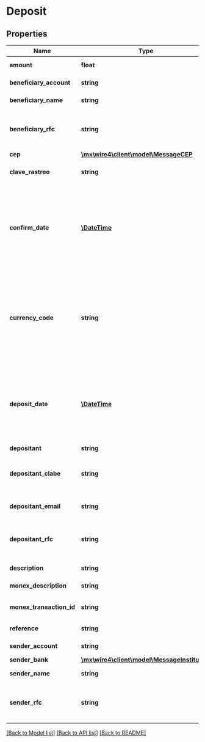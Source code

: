 # Deposit

## Properties
Name | Type | Description | Notes
------------ | ------------- | ------------- | -------------
**amount** | **float** | Es el monto de la transferencia. | [optional] 
**beneficiary_account** | **string** | Es la cuenta del beneficiario. | [optional] 
**beneficiary_name** | **string** | Es el nombre del beneficiario. | [optional] 
**beneficiary_rfc** | **string** | Es el Registro Federal de Contribuyentes (RFC) del beneficiario. | [optional] 
**cep** | [**\mx\wire4\client\model\MessageCEP**](MessageCEP.md) |  | [optional] 
**clave_rastreo** | **string** | Es la clave de rastreo de la transferencia. | [optional] 
**confirm_date** | [**\DateTime**](\DateTime.md) | Es la fecha de confirmación del deposito. Ésta fecha viene en formato ISO 8601 con zona horaria, ejemplo: &lt;strong&gt;2020-10-27T11:03:15.000-06:00&lt;/strong&gt;. | [optional] 
**currency_code** | **string** | Es el código de divisa de la transferencia. Es en el formato estándar de 3 dígitos, por ejemplo para el peso mexicano: &lt;b&gt;MXP&lt;/b&gt;, para el dólar estadounidense: &lt;b&gt;USD&lt;/b&gt;. | [optional] 
**deposit_date** | [**\DateTime**](\DateTime.md) | Es la fecha del deposito.  Ésta fecha viene en formato ISO 8601 con zona horaria, ejemplo: &lt;strong&gt;2020-10-27T11:03:15.000-06:00&lt;/strong&gt;. | [optional] 
**depositant** | **string** | Es el depositante. | [optional] 
**depositant_clabe** | **string** | Es la Cuenta CLABE interbancaria (de 18 dígitos) del depositante. | [optional] 
**depositant_email** | **string** | Es el correo electrónico (email) del depositante. | [optional] 
**depositant_rfc** | **string** | Es el Registro Federal de Contribuyentes (RFC) del depositante. | [optional] 
**description** | **string** | Es la descripción del traspaso. | [optional] 
**monex_description** | **string** | Es la descripción directa de Monex. | [optional] 
**monex_transaction_id** | **string** | es el identificador de la transferencia en Monex. | [optional] 
**reference** | **string** | Es la referencia del depósito. | [optional] 
**sender_account** | **string** | Es la cuenta del ordenante. | [optional] 
**sender_bank** | [**\mx\wire4\client\model\MessageInstitution**](MessageInstitution.md) |  | [optional] 
**sender_name** | **string** | Es el nombre del ordenante. | [optional] 
**sender_rfc** | **string** | Es el Registro Federal de Contribuyentes (RFC) de la cuenta ordenante. | [optional] 

[[Back to Model list]](../../README.md#documentation-for-models) [[Back to API list]](../../README.md#documentation-for-api-endpoints) [[Back to README]](../../README.md)

